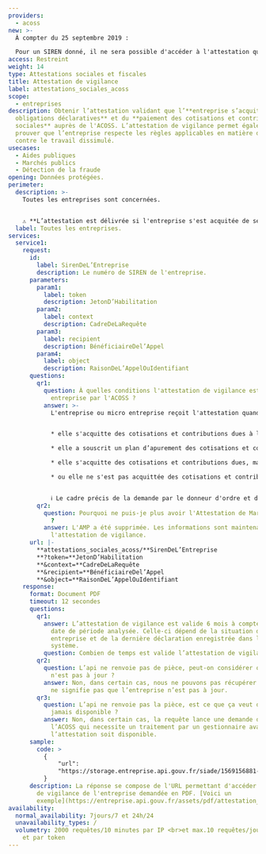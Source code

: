 ```yaml
---
providers:
  - acoss
new: >-
  À compter du 25 septembre 2019 :

  Pour un SIREN donné, il ne sera possible d'accéder à l'attestation que 10 fois par jour ; là où avant il n'y avait pas limite. Une fois cette limite atteinte il faudra attendre le lendemain (à partir de 00h00) pour obtenir de nouveau cette attestation. Cette limitation est mise en place directement par le fournisseur de données (ACOSS). **Il est donc recommandé de ré-utiliser la pièce fournie et hosté par API Entreprise plutôt que de renouveler vos appels pour une même attestation à quelques jours voire semaines d'interval**
access: Restreint
weight: 14
type: Attestations sociales et fiscales
title: Attestation de vigilance
label: attestations_sociales_acoss
scope:
  - entreprises
description: Obtenir l’attestation validant que l’**entreprise s’acquitte de ses
  obligations déclaratives** et du **paiement des cotisations et contributions
  sociales** auprès de l'ACOSS. L’attestation de vigilance permet également de
  prouver que l’entreprise respecte les règles applicables en matière de lutte
  contre le travail dissimulé.
usecases:
  - Aides publiques
  - Marchés publics
  - Détection de la fraude
opening: Données protégées.
perimeter:
  description: >-
    Toutes les entreprises sont concernées.


    ⚠️ **L’attestation est délivrée si l'entreprise s'est acquitée de ses contributions et cotisations.**
  label: Toutes les entreprises.
services:
  service1:
    request:
      id:
        label: SirenDeL’Entreprise
        description: Le numéro de SIREN de l'entreprise.
      parameters:
        param1:
          label: token
          description: JetonD’Habilitation
        param2:
          label: context
          description: CadreDeLaRequête
        param3:
          label: recipient
          description: BénéficiaireDel’Appel
        param4:
          label: object
          description: RaisonDeL’AppelOuIdentifiant
      questions:
        qr1:
          question: À quelles conditions l'attestation de vigilance est délivrée à une
            entreprise par l'ACOSS ?
          answer: >-
            L'entreprise ou micro entreprise reçoit l'attestation quand :


            * elle s'acquitte des cotisations et contributions dues à leur date normale d’exigibilité ;

            * elle a souscrit un plan d’apurement des cotisations et contributions restant dues, qu’elle respecte ;

            * elle s'acquitte des cotisations et contributions dues, mais elle n’est pas à jour par ailleurs dans le paiement des majorations et pénalités ;

            * ou elle ne s'est pas acquittée des cotisations et contributions dues mais en conteste le montant par recours contentieux.


            ℹ️ Le cadre précis de la demande par le donneur d'ordre et de la délivrance de l'attestation à l'entreprise est expliqué sur le site de l'ACOSS :[ https://www.urssaf.fr/portail/home/employeur/declarer-et-payer/obtenir-une-attestation/attestation-de-vigilance.html](<Quand est-ce que l'attestation de vigilance est délivrée par l'ACOSS ?>){:target="_blank"}
        qr2:
          question: Pourquoi ne puis-je plus avoir l'Attestation de Marché Publique (AMP)
            ?
          answer: L'AMP a été supprimée. Les informations sont maintenant contenues dans
            l'attestation de vigilance.
      url: |-
        **attestations_sociales_acoss/**SirenDeL’Entreprise
        **?token=**JetonD’Habilitation
        **&context=**CadreDeLaRequête
        **&recipient=**BénéficiaireDel’Appel
        **&object=**RaisonDeL’AppelOuIdentifiant
    response:
      format: Document PDF
      timeout: 12 secondes
      questions:
        qr1:
          answer: L’attestation de vigilance est valide 6 mois à compter de la dernière
            date de période analysée. Celle-ci dépend de la situation de chaque
            entreprise et de la dernière déclaration enregistrée dans le
            système.
          question: Combien de temps est valide l’attestation de vigilance ?
        qr2:
          question: L’api ne renvoie pas de pièce, peut-on considérer que l'entreprise
            n'est pas à jour ?
          answer: Non, dans certain cas, nous ne pouvons pas récupérer l’attestation. Ça
            ne signifie pas que l’entreprise n’est pas à jour.
        qr3:
          question: L’api ne renvoie pas la pièce, est ce que ça veut dire qu’elle ne sera
            jamais disponible ?
          answer: Non, dans certain cas, la requête lance une demande dans le système de
            l’ACOSS qui necessite un traitement par un gestionnaire avant que
            l’attestation soit disponible.
      sample:
        code: >
          {
              "url":
              "https://storage.entreprise.api.gouv.fr/siade/1569156881-f749d75e2bfd443316e2e02d59015f-attestation_vigilance_acoss.pdf"
          }
      description: La réponse se compose de l'URL permettant d'accéder à l’attestation
        de vigilance de l'entreprise demandée en PDF. [Voici un
        exemple](https://entreprise.api.gouv.fr/assets/pdf/attestation_sociale.pdf).
availability:
  normal_availability: 7jours/7 et 24h/24
  unavailability_types: /
  volumetry: 2000 requêtes/10 minutes par IP <br>et max.10 requêtes/jour par SIREN
    et par token
---
```

